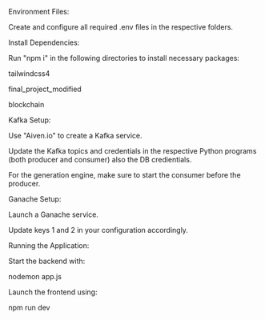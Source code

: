 Environment Files:

Create and configure all required .env files in the respective folders.



Install Dependencies:

Run "npm i" in the following directories to install necessary packages:

tailwindcss4

final_project_modified

blockchain



Kafka Setup:

Use "Aiven.io" to create a Kafka service.

Update the Kafka topics and credentials in the respective Python programs (both producer and consumer) also the DB credientials.

For the generation engine, make sure to start the consumer before the producer.



Ganache Setup:

Launch a Ganache service.

Update keys 1 and 2 in your configuration accordingly.



Running the Application:


Start the backend with:

nodemon app.js


Launch the frontend using:

npm run dev
